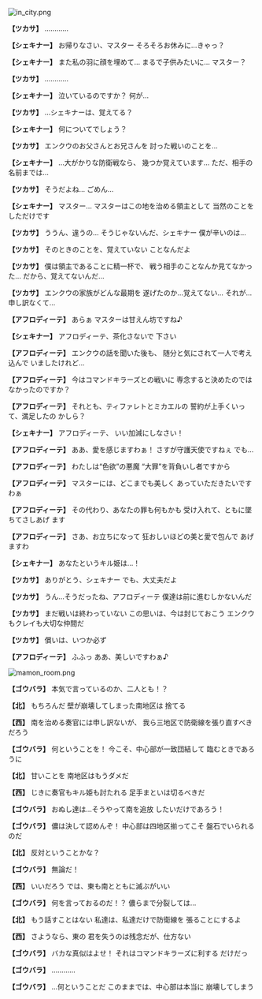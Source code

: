 
![in_city.png](../images/backgrounds/in_city.png)

**【ツカサ】**
…………

**【シェキナー】**
お帰りなさい、マスター
そろそろお休みに…きゃっ？

**【シェキナー】**
また私の羽に顔を埋めて…
まるで子供みたいに…
マスター？

**【ツカサ】**
…………

**【シェキナー】**
泣いているのですか？
何が…

**【ツカサ】**
…シェキナーは、覚えてる？

**【シェキナー】**
何についてでしょう？

**【ツカサ】**
エンクウのお父さんとお兄さんを
討った戦いのことを…

**【シェキナー】**
…大がかりな防衛戦なら、
幾つか覚えています…
ただ、相手の名前までは…

**【ツカサ】**
そうだよね…
ごめん…

**【シェキナー】**
マスター…
マスターはこの地を治める領主として
当然のことをしただけです

**【ツカサ】**
ううん、違うの…
そうじゃないんだ、シェキナー
僕が辛いのは…

**【ツカサ】**
そのときのことを、覚えていない
ことなんだよ

**【ツカサ】**
僕は領主であることに精一杯で、
戦う相手のことなんか見てなかった…
だから、覚えてないんだ…

**【ツカサ】**
エンクウの家族がどんな最期を
遂げたのか…覚えてない…
それが…申し訳なくて…

**【アフロディーテ】**
あらぁ
マスターは甘えん坊ですね♪

**【シェキナー】**
アフロディーテ、茶化さないで
下さい

**【アフロディーテ】**
エンクウの話を聞いた後も、
随分と気にされて一人で考え込んで
いましたけれど…

**【アフロディーテ】**
今はコマンドキラーズとの戦いに
専念すると決めたのでは
なかったのですか？

**【アフロディーテ】**
それとも、ティファレトとミカエルの
誓約が上手くいって、満足したの
かしら？

**【シェキナー】**
アフロディーテ、
いい加減にしなさい！

**【アフロディーテ】**
ああ、愛を感じますわぁ！
さすが守護天使ですねぇ
でも…

**【アフロディーテ】**
わたしは“色欲”の悪魔
“大罪”を背負いし者ですから

**【アフロディーテ】**
マスターには、どこまでも美しく
あっていただきたいですわぁ

**【アフロディーテ】**
その代わり、あなたの罪も何もかも
受け入れて、ともに墜ちてさしあげ
ます

**【アフロディーテ】**
さあ、お立ちになって
狂おしいほどの美と愛で包んで
あげますわ

**【シェキナー】**
あなたというキル姫は…！

**【ツカサ】**
ありがとう、シェキナー
でも、大丈夫だよ

**【ツカサ】**
うん…そうだったね、アフロディーテ
僕達は前に進むしかないんだ

**【ツカサ】**
まだ戦いは終わっていない
この思いは、今は封じておこう
エンクウもクレイも大切な仲間だ

**【ツカサ】**
償いは、いつか必ず

**【アフロディーテ】**
ふふっ
ああ、美しいですわぁ♪

![mamon_room.png](../images/backgrounds/mamon_room.png)

**【ゴウバラ】**
本気で言っているのか、二人とも！？

**【北】**
もちろんだ
壁が崩壊してしまった南地区は
捨てる

**【西】**
南を治める奏官には申し訳ないが、
我ら三地区で防衛線を張り直すべき
だろう

**【ゴウバラ】**
何ということを！
今こそ、中心部が一致団結して
臨むときであろうに

**【北】**
甘いことを
南地区はもうダメだ

**【西】**
じきに奏官もキル姫も討たれる
足手まといは切るべきだ

**【ゴウバラ】**
おぬし達は…そうやって南を追放
したいだけであろう！

**【ゴウバラ】**
儂は決して認めんぞ！
中心部は四地区揃ってこそ
盤石でいられるのだ

**【北】**
反対ということかな？

**【ゴウバラ】**
無論だ！

**【西】**
いいだろう
では、東も南とともに滅ぶがいい

**【ゴウバラ】**
何を言っておるのだ！？
儂らまで分裂しては…

**【北】**
もう話すことはない
私達は、私達だけで防衛線を
張ることにするよ

**【西】**
さようなら、東の
君を失うのは残念だが、仕方ない

**【ゴウバラ】**
バカな真似はよせ！
それはコマンドキラーズに利する
だけだっ

**【ゴウバラ】**
…………

**【ゴウバラ】**
…何ということだ
このままでは、中心部は本当に
崩壊してしまう
